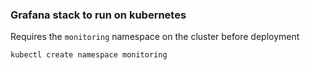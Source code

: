 ### Grafana stack to run on kubernetes

Requires the ``monitoring`` namespace on the cluster before deployment

    kubectl create namespace monitoring
